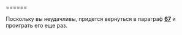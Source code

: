 ======

Поскольку вы неудачливы, придется вернуться в параграф [**67**](#n_67) и проиграть его еще раз.

